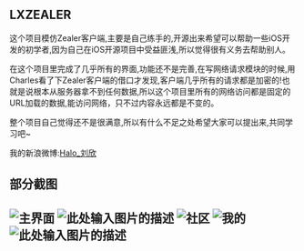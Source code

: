 ## LXZEALER

这个项目模仿Zealer客户端,主要是自己练手的,开源出来希望可以帮助一些iOS开发的初学者,因为自己在iOS开源项目中受益匪浅,所以觉得很有义务去帮助别人。<p>在这个项目里完成了几乎所有的界面,功能还不是完善,在写网络请求模块的时候,用Charles看了下Zealer客户端的借口才发现,客户端几乎所有的请求都是加密的!也就是说根本从服务器拿不到任何数据,所以这个项目里所有的网络访问都是固定的URL加载的数据,能访问网络，只不过内容永远都是不变的。<p>整个项目自己觉得还不是很满意,所以有什么不足之处希望大家可以提出来,共同学习吧~<p>我的新浪微博:[Halo_刘欣][1]
## 部分截图
![主界面][2]
![此处输入图片的描述][3]
![社区][4]
![我的][5]
![此处输入图片的描述][6]
------


  [1]: http://weibo.com/1827545794/profile?topnav=1&wvr=6
  [2]: http://ww4.sinaimg.cn/bmiddle/6cee22c2jw1exrnpnymayj20af0j5jtt.jpg
  [3]: http://ww3.sinaimg.cn/bmiddle/6cee22c2jw1exrnpo3alcj20af0j5mzw.jpg
  [4]: http://ww4.sinaimg.cn/bmiddle/6cee22c2jw1exrnpo8l32j20af0j50w3.jpg
  [5]: http://ww4.sinaimg.cn/bmiddle/6cee22c2jw1exrnpo1a4bj20af0j5759.jpg
  [6]: http://ww1.sinaimg.cn/bmiddle/6cee22c2jw1exrnpo6efyj20af0j5jtm.jpg
    
